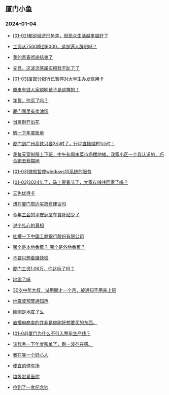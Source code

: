 ## 厦门小鱼 
### 2024-01-04

+ [[01-02]都说经济形势差，但民众生活越来越好了](http://bbs.xmfish.com/read-htm-tid-18129697.html)

+ [工资从7500降到6000，这是逼人辞职吗？](http://bbs.xmfish.com/read-htm-tid-18129880.html)

+ [我的青春彻底结束了](http://bbs.xmfish.com/read-htm-tid-18129886.html)

+ [元旦，这波流感属实把我干趴下了](http://bbs.xmfish.com/read-htm-tid-18129852.html)

+ [[01-03]厦部分银行已暂停对大学生办发信用卡](http://bbs.xmfish.com/read-htm-tid-18129762.html)

+ [原来有钱人家聪明孩子是这样的！](http://bbs.xmfish.com/read-htm-tid-18129911.html)

+ [年货，你买了吗？](http://bbs.xmfish.com/read-htm-tid-18129992.html)

+ [厦门哪里有卖油饭](http://bbs.xmfish.com/read-htm-tid-18129681.html)

+ [当离别开出花](http://bbs.xmfish.com/read-htm-tid-18129721.html)

+ [晒一下年度账单](http://bbs.xmfish.com/read-htm-tid-18129870.html)

+ [厦门到广州高铁只要3小时了，行程直接缩短1小时！](http://bbs.xmfish.com/read-htm-tid-18130048.html)

+ [我每天穿制服上下班，中午和周末菜市场摆地摊，我家小区一个我认识的，巧合跑去我摆地](http://bbs.xmfish.com/read-htm-tid-18129702.html)

+ [[01-03]微软暂停windows10系统的服务](http://bbs.xmfish.com/read-htm-tid-18129920.html)

+ [[01-03]2024年了，马上要春节了，大家存够钱回家了吗？](http://bbs.xmfish.com/read-htm-tid-18129928.html)

+ [三免优待卡](http://bbs.xmfish.com/read-htm-tid-18129940.html)

+ [想在厦门周边买房有建议吗](http://bbs.xmfish.com/read-htm-tid-18130118.html)

+ [今年工会的平安返厦车费补贴少了](http://bbs.xmfish.com/read-htm-tid-18130094.html)

+ [说个扎心的真相](http://bbs.xmfish.com/read-htm-tid-18130203.html)

+ [吐槽一下中国工商银行股份有限公司](http://bbs.xmfish.com/read-htm-tid-18130022.html)

+ [哪个是本地香蕉？
哪个是外地香蕉？](http://bbs.xmfish.com/read-htm-tid-18130108.html)

+ [不要只想着赚快钱](http://bbs.xmfish.com/read-htm-tid-18130014.html)

+ [厦门工资1.06万，你达标了吗？](http://bbs.xmfish.com/read-htm-tid-18130266.html)

+ [地震了吗](http://bbs.xmfish.com/read-htm-tid-18130083.html)

+ [30岁中年大叔，试用期才一个月，被通知不用来上班](http://bbs.xmfish.com/read-htm-tid-18130427.html)

+ [地震波预警通知声](http://bbs.xmfish.com/read-htm-tid-18130087.html)

+ [刚刚是地震了么](http://bbs.xmfish.com/read-htm-tid-18130082.html)

+ [直播电商卖的并非是你刚好想要买的东西。](http://bbs.xmfish.com/read-htm-tid-18130180.html)

+ [[01-04]厦门为什么不引入整车生产线？](http://bbs.xmfish.com/read-htm-tid-18130361.html)

+ [该我秀一下年度账单了，刷一波存在感。](http://bbs.xmfish.com/read-htm-tid-18130380.html)

+ [我在等一个好心人](http://bbs.xmfish.com/read-htm-tid-18130413.html)

+ [便宜的停车场](http://bbs.xmfish.com/read-htm-tid-18130350.html)

+ [垃圾宏爱医院](http://bbs.xmfish.com/read-htm-tid-18130211.html)

+ [抢到了一套纪念钞](http://bbs.xmfish.com/read-htm-tid-18130236.html)

